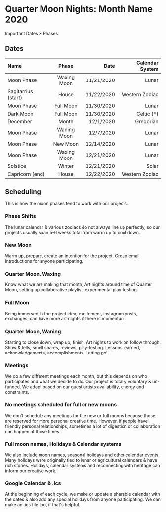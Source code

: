 # Quarter Moon Nights: Month Name 2020
Important Dates & Phases

## Dates
| Name                 | Phase           |  Date         | Calendar System |
| :----------          | :-------------: | -----------:  | --------------: |
| Moon Phase           | Waxing Moon     | 11/21/2020    | Lunar           |
| Sagitarrius (start)  | House           | 11/22/2020    | Western Zodiac  |
| Moon Phase           | Full Moon       | 11/30/2020    | Lunar           |
| Dark Moon            | Full Moon       | 11/30/2020    | Celtic (*)      |
| December             | Month           | 12/1/2020     | Gregorian       |
| Moon Phase           | Waning Moon     | 12/7/2020     | Lunar           |
| Moon Phase           | New Moon        | 12/14/2020    | Lunar           |
| Moon Phase           | Waxing Moon     | 12/21/2020    | Lunar           |
| Solstice             | Winter          | 12/21/2020    | Solar           |
| Capricorn (end)      | House           | 12/22/2020    | Western Zodiac  |

## Scheduling
This is how the moon phases tend to work with our projects.

### Phase Shifts
The lunar calendar & various zodiacs do not always line up perfectly, so our projects usually span 5-6 weeks total from warm up to cool down.

### New Moon
Warm up, prepare, create an intention for the project. Group email introductions for anyone participating.

### Quarter Moon, Waxing
Know what we are making that month, Art nights around time of Quarter Moon, setting up collaborative playlist, experimental play-testing.

### Full Moon
Being immersed in the project idea, excitement, instagram posts, exchanges, can have more art nights if there is momentum.

### Quarter Moon, Waning
Starting to close down, wrap up, finish.
Art nights to work on follow through.
Show & tells, smell shares, reviews, play-testing.
Lessons learned, acknowledgements, accomplishments.
Letting go!

### Meetings
We do a few different meetings each month, but this depends on who participates and what we decide to do. Our project is totally voluntary & un-funded. We adapt based on our guest artists availability, energy and constraints.

### No meetings scheduled for full or new moons
We don’t schedule any meetings for the new or full moons because those are reserved for more personal creative time.
However, if people have friendly personal relationships, sometimes a lot of digestion or collaboration can happen at those times.

### Full moon names, Holidays & Calendar systems
We also include moon names, seasonal holidays and other calendar events. Many holidays were originally tied to lunar or agricultural calendars & have rich stories. Holidays, calendar systems and reconnecting with heritage can inform our creative work.

### Google Calendar & .ics
At the beginning of each cycle, we make or update a sharable calendar with the dates & also add any special holidays from anyone participating. We can make an .ics file too, if that's helpful.

